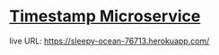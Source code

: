 
# [Timestamp Microservice](https://www.freecodecamp.org/learn/apis-and-microservices/apis-and-microservices-projects/timestamp-microservice)

live URL: https://sleepy-ocean-76713.herokuapp.com/